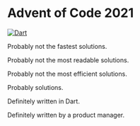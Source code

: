 # Advent of Code 2021

[![Dart](https://github.com/timsneath/advent-of-code-2021/actions/workflows/setup.yml/badge.svg)](https://github.com/timsneath/advent-of-code-2021/actions/workflows/setup.yml)

Probably not the fastest solutions.

Probably not the most readable solutions.

Probably not the most efficient solutions.

Probably solutions.

Definitely written in Dart.

Definitely written by a product manager.
